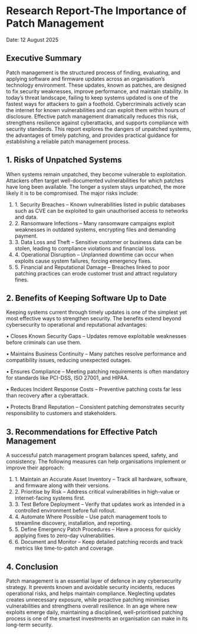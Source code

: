 # Research Report-The Importance of Patch Management

Date: 12 August 2025

## Executive Summary

Patch management is the structured process of finding, evaluating, and applying software and firmware updates across an organisation’s technology environment. These updates, known as patches, are designed to fix security weaknesses, improve performance, and maintain stability. In today’s threat landscape, failing to keep systems updated is one of the fastest ways for attackers to gain a foothold. Cybercriminals actively scan the internet for known vulnerabilities and can exploit them within hours of disclosure. Effective patch management dramatically reduces this risk, strengthens resilience against cyberattacks, and supports compliance with security standards. This report explores the dangers of unpatched systems, the advantages of timely patching, and provides practical guidance for establishing a reliable patch management process.

## 1\. Risks of Unpatched Systems

When systems remain unpatched, they become vulnerable to exploitation. Attackers often target well-documented vulnerabilities for which patches have long been available. The longer a system stays unpatched, the more likely it is to be compromised. The major risks include:

1. 1\. Security Breaches – Known vulnerabilities listed in public databases such as CVE can be exploited to gain unauthorised access to networks and data.
2. 2\. Ransomware Infections – Many ransomware campaigns exploit weaknesses in outdated systems, encrypting files and demanding payment.
3. 3\. Data Loss and Theft – Sensitive customer or business data can be stolen, leading to compliance violations and financial loss.
4. 4\. Operational Disruption – Unplanned downtime can occur when exploits cause system failures, forcing emergency fixes.
5. 5\. Financial and Reputational Damage – Breaches linked to poor patching practices can erode customer trust and attract regulatory fines.

## 2\. Benefits of Keeping Software Up to Date

Keeping systems current through timely updates is one of the simplest yet most effective ways to strengthen security. The benefits extend beyond cybersecurity to operational and reputational advantages:

• Closes Known Security Gaps – Updates remove exploitable weaknesses before criminals can use them.

• Maintains Business Continuity – Many patches resolve performance and compatibility issues, reducing unexpected outages.

• Ensures Compliance – Meeting patching requirements is often mandatory for standards like PCI-DSS, ISO 27001, and HIPAA.

• Reduces Incident Response Costs – Preventive patching costs far less than recovery after a cyberattack.

• Protects Brand Reputation – Consistent patching demonstrates security responsibility to customers and stakeholders.

## 3\. Recommendations for Effective Patch Management

A successful patch management program balances speed, safety, and consistency. The following measures can help organisations implement or improve their approach:

1. 1\. Maintain an Accurate Asset Inventory – Track all hardware, software, and firmware along with their versions.
2. 2\. Prioritise by Risk – Address critical vulnerabilities in high-value or internet-facing systems first.
3. 3\. Test Before Deployment – Verify that updates work as intended in a controlled environment before full rollout.
4. 4\. Automate Where Possible – Use patch management tools to streamline discovery, installation, and reporting.
5. 5\. Define Emergency Patch Procedures – Have a process for quickly applying fixes to zero-day vulnerabilities.
6. 6\. Document and Monitor – Keep detailed patching records and track metrics like time-to-patch and coverage.

## 4\. Conclusion

Patch management is an essential layer of defence in any cybersecurity strategy. It prevents known and avoidable security incidents, reduces operational risks, and helps maintain compliance. Neglecting updates creates unnecessary exposure, while proactive patching minimises vulnerabilities and strengthens overall resilience. In an age where new exploits emerge daily, maintaining a disciplined, well-prioritised patching process is one of the smartest investments an organisation can make in its long-term security.